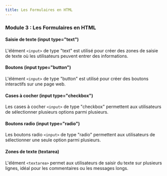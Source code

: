 ```yaml
---
title: Les Formulaires en HTML
---
```


### Module 3 : Les Formulaires en HTML

#### Saisie de texte (input type="text")

L'élément `<input>` de type "text" est utilisé pour créer des zones de saisie de texte où les utilisateurs peuvent entrer des informations.

#### Boutons (input type="button")

L'élément `<input>` de type "button" est utilisé pour créer des boutons interactifs sur une page web.

#### Cases à cocher (input type="checkbox")

Les cases à cocher `<input>` de type "checkbox" permettent aux utilisateurs de sélectionner plusieurs options parmi plusieurs.

#### Boutons radio (input type="radio")

Les boutons radio `<input>` de type "radio" permettent aux utilisateurs de sélectionner une seule option parmi plusieurs.

#### Zones de texte (textarea)

L'élément `<textarea>` permet aux utilisateurs de saisir du texte sur plusieurs lignes, idéal pour les commentaires ou les messages longs.
